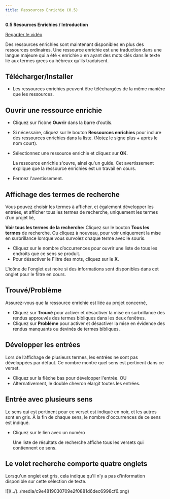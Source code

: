 ```yaml
---
title: Ressources Enrichie (0.5)
---
```

**0.5 Resources Enrichies / Introduction**

[Regarder le vidéo](https://vimeopro.com/lingtransoft/paratext9fr/video/423629195)

Des ressources enrichies sont maintenant disponibles en plus des ressources ordinaires. Une ressource enrichie est une traduction dans une langue majeure qui a été « enrichie » en ayant des mots clés dans le texte lié aux termes grecs ou hébreux qu’ils traduisent.

## Télécharger/Installer

-   Les ressources enrichies peuvent être téléchargées de la même manière que les ressources.

## Ouvrir une ressource enrichie

-   Cliquez sur l’icône **Ouvrir** dans la barre d’outils.
-   Si nécessaire, cliquez sur le bouton **Ressources enrichies** pour inclure des ressources enrichies dans la liste. (Notez le signe plus + après le nom court).
-   Sélectionnez une ressource enrichie et cliquez sur **OK**.

    La ressource enrichie s'ouvre, ainsi qu'un guide. Cet avertissement explique que la ressource enrichies est un travail en cours.

-   Fermez l'avertissement.

## Affichage des termes de recherche

Vous pouvez choisir les termes à afficher, et également développer les entrées, et afficher tous les termes de recherche, uniquement les termes d’un projet lié,

**Voir tous les termes de la recherche:** Cliquez sur le bouton **Tous les termes** de recherche. Ou cliquez à nouveau, pour voir uniquement la mise en surbrillance lorsque vous survolez chaque terme avec le souris.

-   Cliquez sur le nombre d’occurrences pour ouvrir une liste de tous les endroits que ce sens se produit.
-   Pour désactiver le Filtre des mots, cliquez sur le **X**.

L'icône de l'onglet est noire si des informations sont disponibles dans cet onglet pour le filtre en cours.

## Trouvé/Problème

Assurez-vous que la ressource enrichie est liée au projet concerné,

-   Cliquez sur **Trouvé** pour activer et désactiver la mise en surbrillance des rendus approuvés des termes bibliques dans les deux fenêtres.
-   Cliquez sur **Problème** pour activer et désactiver la mise en évidence des rendus manquants ou devinés de termes bibliques.

## Développer les entrées

Lors de l’affichage de plusieurs termes, les entrées ne sont pas développées par défaut. Ce nombre montre quel sens est pertinent dans ce verset.

-   Cliquez sur la flèche bas pour développer l'entrée. OU
-   Alternativement, le double chevron élargit toutes les entrées.

## Entrée avec plusieurs sens

Le sens qui est pertinent pour ce verset est indiqué en noir, et les autres sont en gris. À la fin de chaque sens, le nombre d'occurrences de ce sens est indiqué.

-   Cliquez sur le lien avec un numéro

    Une liste de résultats de recherche affiche tous les versets qui contiennent ce sens.

## Le volet recherche comporte quatre onglets

Lorsqu'un onglet est gris, cela indique qu'il n'y a pas d'information disponible sur cette sélection de texte.

![](../(../media/c9e4819030709e2f0881d6dec6998cf6.png)
